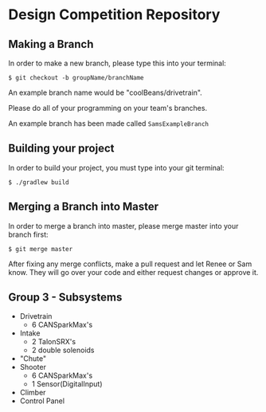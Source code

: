 # Design Competition Repository

## Making a Branch

In order to make a new branch, please type this into your terminal:

```
$ git checkout -b groupName/branchName
```

An example branch name would be "coolBeans/drivetrain".

Please do all of your programming on your team's branches.

An example branch has been made called `SamsExampleBranch`

## Building your project

In order to build your project, you must type into your git terminal:

```
$ ./gradlew build
```

## Merging a Branch into Master

In order to merge a branch into master, please merge master into your branch first:

```
$ git merge master
```

After fixing any merge conflicts, make a pull request and let Renee or Sam know. They will go over your code and either request changes or approve it.

## Group 3 - Subsystems
- Drivetrain
  - 6 CANSparkMax's
- Intake
  - 2 TalonSRX's
  - 2 double solenoids
- "Chute"
- Shooter
  - 6 CANSparkMax's
  - 1 Sensor(DigitalInput)
- Climber
- Control Panel
